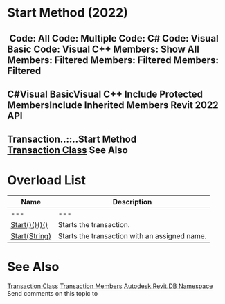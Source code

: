 # Start Method (2022)

﻿
 Code: All Code: Multiple Code: C# Code: Visual Basic Code: Visual C++  Members: Show All Members: Filtered Members: Filtered Members: Filtered   
---  
C#Visual BasicVisual C++
Include Protected MembersInclude Inherited Members
Revit 2022 API  
---  
Transaction..::..Start Method   
[Transaction Class](308ebf8d-d96d-4643-cd1d-34fffcea53fd.md "Transaction Class") See Also  
---  
# Overload List
| Name | Description |
| --- | --- |
| --- | --- | --- |
| [Start()()()()](1146fa87-127d-c432-0f51-79a5eb102031.md "Start Method") | Starts the transaction. |
| [Start(String)](5fb266f4-5eca-049f-6a30-f3ed76687409.md "Start Method \(String\)") | Starts the transaction with an assigned name. |

# See Also
[Transaction Class](308ebf8d-d96d-4643-cd1d-34fffcea53fd.md "Transaction Class")
[Transaction Members](8662608c-ff88-05be-778f-e9b80f54cb34.md "Transaction Members")
[Autodesk.Revit.DB Namespace](87546ba7-461b-c646-cbb1-2cb8f5bff8b2.md "Autodesk.Revit.DB Namespace")
Send comments on this topic to 